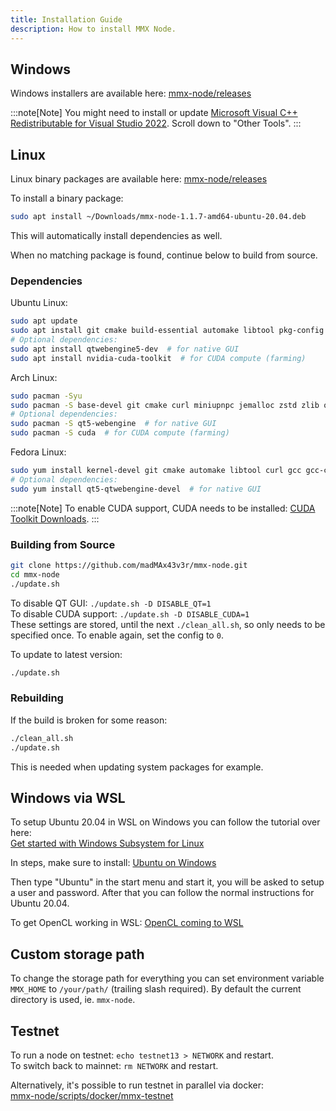 ```yaml
---
title: Installation Guide
description: How to install MMX Node.
---
```


## Windows

Windows installers are available here: [mmx-node/releases](https://github.com/madMAx43v3r/mmx-node/releases)

:::note[Note]
You might need to install or update [Microsoft Visual C++ Redistributable for Visual Studio 2022](https://visualstudio.microsoft.com/downloads/). Scroll down to "Other Tools".
:::

## Linux

Linux binary packages are available here: [mmx-node/releases](https://github.com/madMAx43v3r/mmx-node/releases)

To install a binary package:
```bash frame="none"
sudo apt install ~/Downloads/mmx-node-1.1.7-amd64-ubuntu-20.04.deb
```
This will automatically install dependencies as well.

When no matching package is found, continue below to build from source.

### Dependencies

Ubuntu Linux:
```bash frame="none"
sudo apt update
sudo apt install git cmake build-essential automake libtool pkg-config curl libminiupnpc-dev libjemalloc-dev libzstd-dev zlib1g-dev ocl-icd-opencl-dev clinfo screen
# Optional dependencies:
sudo apt install qtwebengine5-dev  # for native GUI
sudo apt install nvidia-cuda-toolkit  # for CUDA compute (farming)
```

Arch Linux:
```bash frame="none"
sudo pacman -Syu
sudo pacman -S base-devel git cmake curl miniupnpc jemalloc zstd zlib opencl-headers ocl-icd clinfo screen
# Optional dependencies:
sudo pacman -S qt5-webengine  # for native GUI
sudo pacman -S cuda  # for CUDA compute (farming)
```

Fedora Linux:
```bash frame="none"
sudo yum install kernel-devel git cmake automake libtool curl gcc gcc-c++ miniupnpc-devel jemalloc-devel ocl-icd-devel zlib-ng-devel zstd clinfo screen
# Optional dependencies:
sudo yum install qt5-qtwebengine-devel  # for native GUI
```

:::note[Note]
To enable CUDA support, CUDA needs to be installed: [CUDA Toolkit Downloads](https://developer.nvidia.com/cuda-downloads).
:::

### Building from Source

```bash frame="none"
git clone https://github.com/madMAx43v3r/mmx-node.git
cd mmx-node
./update.sh
```

To disable QT GUI: `./update.sh -D DISABLE_QT=1`\
To disable CUDA support: `./update.sh -D DISABLE_CUDA=1`\
These settings are stored, until the next `./clean_all.sh`, so only needs to be specified once. To enable again, set the config to `0`.

To update to latest version:
```bash frame="none"
./update.sh
```

### Rebuilding

If the build is broken for some reason:
```bash frame="none"
./clean_all.sh
./update.sh
```
This is needed when updating system packages for example.

## Windows via WSL

To setup Ubuntu 20.04 in WSL on Windows you can follow the tutorial over here:\
[Get started with Windows Subsystem for Linux](https://docs.microsoft.com/en-us/learn/modules/get-started-with-windows-subsystem-for-linux/)

In steps, make sure to install: [Ubuntu on Windows](https://www.microsoft.com/store/p/ubuntu/9nblggh4msv6)

Then type "Ubuntu" in the start menu and start it, you will be asked to setup a user and password.
After that you can follow the normal instructions for Ubuntu 20.04.

To get OpenCL working in WSL: [OpenCL coming to WSL](https://devblogs.microsoft.com/commandline/oneapi-l0-openvino-and-opencl-coming-to-the-windows-subsystem-for-linux-for-intel-gpus/)

## Custom storage path

To change the storage path for everything you can set environment variable `MMX_HOME` to `/your/path/` (trailing slash required). By default the current directory is used, ie. `mmx-node`.

## Testnet

To run a node on testnet: `echo testnet13 > NETWORK` and restart.\
To switch back to mainnet: `rm NETWORK` and restart.

Alternatively, it's possible to run testnet in parallel via docker:\
[mmx-node/scripts/docker/mmx-testnet](https://github.com/madMAx43v3r/mmx-node/tree/master/scripts/docker/mmx-testnet)
